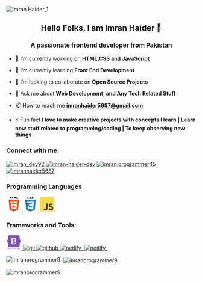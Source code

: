 ![Imran Haider_1](https://user-images.githubusercontent.com/90908160/159500427-5c48be7f-e69a-40f3-ac5f-cfa49f5b5034.png)
<h2 align="center">Hello Folks, I am Imran Haider 👋</h2>
<h3 align="center">A passionate frontend developer from Pakistan</h3>
<!-- <img align="right" alt="Coding" width="250" src = "https://www.aagnia.com/wp-content/uploads/2021/12/39998-web-development.gif" > -->

<!-- <p align="center"> 
  <img src="https://img.shields.io/twitter/url?color=%231D9BF0&label=TWITTER&logo=twitter&style=for-the-badge&url=https%3A%2F%2Ftwitter.com%2Fimran_dev92" alt="imran_dev92" />
  <img src="https://img.shields.io/twitter/url?color=%231D9BF0&label=TWITTER&logo=twitter&style=for-the-badge&url=https%3A%2F%2Ftwitter.com%2Fimran_dev92" alt="imran_dev92" />
  <img src="https://img.shields.io/twitter/url?color=%231D9BF0&label=TWITTER&logo=twitter&style=for-the-badge&url=https%3A%2F%2Ftwitter.com%2Fimran_dev92" alt="imran_dev92" />
</p>
<p align="left"> <a href="https://github.com/ryo-ma/github-profile-trophy"><img src="https://github-profile-trophy.vercel.app/?username=imranprogrammer9" alt="imranprogrammer9" /></a> </p> -->

- 🔭 I’m currently working on **HTML,CSS and JavaScript**

- 🌱 I’m currently learning **Front End Development**

- 👯 I’m looking to collaborate on **Open Source Projects**

- 💬 Ask me about **Web Development, and Any Tech Related Stuff**

- 📫 How to reach me **imranhaider5687@gmail.com**

- ⚡ Fun fact **I love to make creative projects with concepts I learn | Learn new stuff related to programming/coding | To keep observing new things**

<h3 align="left">Connect with me:</h3>
<p align="left">
<a href="https://twitter.com/imran_dev92" target="blank"><img align="center" src="https://raw.githubusercontent.com/rahuldkjain/github-profile-readme-generator/master/src/images/icons/Social/twitter.svg" alt="imran_dev92" height="30" width="40" /></a>
<a href="https://linkedin.com/in/imran-haider-dev" target="blank"><img align="center" src="https://raw.githubusercontent.com/rahuldkjain/github-profile-readme-generator/master/src/images/icons/Social/linked-in-alt.svg" alt="imran-haider-dev" height="30" width="40" /></a>
<a href="https://instagram.com/imran.programmer45" target="blank"><img align="center" src="https://raw.githubusercontent.com/rahuldkjain/github-profile-readme-generator/master/src/images/icons/Social/instagram.svg" alt="imran.programmer45" height="30" width="40" /></a>
<a href="https://www.hackerrank.com/imranhaider5687" target="blank"><img align="center" src="https://raw.githubusercontent.com/rahuldkjain/github-profile-readme-generator/master/src/images/icons/Social/hackerrank.svg" alt="imranhaider5687" height="30" width="40" /></a>
</p>

<h3 align="left">Programming Languages</h3>
<p align="left"> <a href="https://www.w3.org/html/" target="_blank" rel="noreferrer"> <img src="https://raw.githubusercontent.com/devicons/devicon/master/icons/html5/html5-original-wordmark.svg" alt="html5" width="40" height="40"/> </a> <a href="https://www.w3schools.com/css/" target="_blank" rel="noreferrer"> <img src="https://raw.githubusercontent.com/devicons/devicon/master/icons/css3/css3-original-wordmark.svg" alt="css3" width="40" height="40"/> </a> <a href="https://developer.mozilla.org/en-US/docs/Web/JavaScript" target="_blank" rel="noreferrer"> <img src="https://raw.githubusercontent.com/devicons/devicon/master/icons/javascript/javascript-original.svg" alt="javascript" width="40" height="40"/> </a> </p>

<h3 align="left">Frameworks and Tools:</h3>
<p align="left"><a href="https://getbootstrap.com" target="_blank" rel="noreferrer"> <img src="https://raw.githubusercontent.com/devicons/devicon/master/icons/bootstrap/bootstrap-plain-wordmark.svg" alt="bootstrap" width="40" height="40"/> </a> <a href="https://git-scm.com/" target="_blank" rel="noreferrer"> <img src="https://www.vectorlogo.zone/logos/git-scm/git-scm-icon.svg" alt="git" width="40" height="40"/> </a> <a href="https://github.com/" target="_blank" rel="noreferrer"> <img src="https://www.vectorlogo.zone/logos/github/github-tile.svg" alt="github" width="40" height="40"/> </a> <a href="https://www.netlify.com/" target="_blank" rel="noreferrer"> <img src="https://www.vectorlogo.zone/logos/netlify/netlify-icon.svg" alt="netlify" width="40" height="40"/>&nbsp; </a> <a href="https://code.visualstudio.com/" target="_blank" rel="noreferrer"> <img src="https://www.vectorlogo.zone/logos/visualstudio_code/visualstudio_code-icon.svg" alt="netlify" width="40" height="40"/>&nbsp; </a>
</p> 


<p> <img align="left" src="https://github-readme-stats.vercel.app/api/top-langs?username=imranprogrammer9&show_icons=true&locale=en&layout=compact" alt="imranprogrammer9" /> </p>
<p> &nbsp; <img align="center" src="https://github-readme-stats.vercel.app/api?username=imranprogrammer9&show_icons=true&locale=en" alt="imranprogrammer9" /></p>

<p> <img align="center" src="https://github-readme-streak-stats.herokuapp.com/?user=imranprogrammer9&" alt="imranprogrammer9" /></p>
